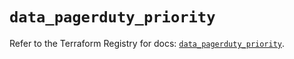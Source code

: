 # `data_pagerduty_priority`

Refer to the Terraform Registry for docs: [`data_pagerduty_priority`](https://registry.terraform.io/providers/pagerduty/pagerduty/3.27.0/docs/data-sources/priority).
